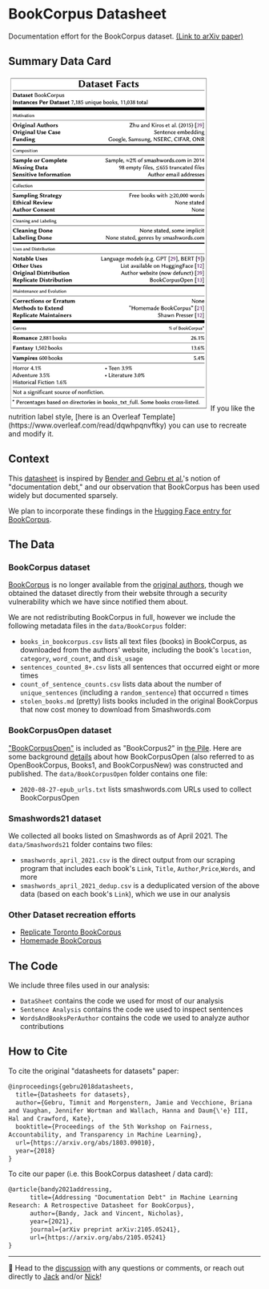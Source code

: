# BookCorpus Datasheet
Documentation effort for the BookCorpus dataset.
[(Link to arXiv paper)](https://arxiv.org/abs/2105.05241)


## Summary Data Card

<img src="card/BookCorpus_Data_Card_May11_2021.png" alt="Summary data card for BookCorpus" width="400"/>
If you like the nutrition label style, [here is an Overleaf Template](https://www.overleaf.com/read/dqwhpqnvftky) you can use to recreate and modify it.

## Context
This [datasheet](https://arxiv.org/abs/1803.09010) is inspired by [Bender and Gebru et al.](https://dl.acm.org/doi/abs/10.1145/3442188.3445922)'s notion of "documentation debt," and our observation that BookCorpus has been used widely but documented sparsely.

We plan to incorporate these findings in the [Hugging Face entry for BookCorpus](https://huggingface.co/datasets/bookcorpus).



## The Data

### BookCorpus dataset
[BookCorpus](https://huggingface.co/datasets/bookcorpus) is no longer available from the [original authors](https://yknzhu.wixsite.com/mbweb), though we obtained the dataset directly from their website through a security vulnerability which we have since notified them about.

We are not redistributing BookCorpus in full, however we include the following metadata files in the `data/BookCorpus` folder:
* `books_in_bookcorpus.csv` lists all text files (books) in BookCorpus, as downloaded from the authors' website, including the book's `location`, `category`, `word_count`, and `disk_usage` 
* `sentences_counted_8+.csv` lists all sentences that occurred eight or more times
* `count_of_sentence_counts.csv` lists data about the number of `unique_sentences` (including a `random_sentence`) that occurred `n` times
* `stolen_books.md` (pretty) lists books included in the original BookCorpus that now cost money to download from Smashwords.com

### BookCorpusOpen dataset
["BookCorpusOpen"](https://huggingface.co/datasets/bookcorpusopen) is included as "BookCorpus2" in [the Pile](https://arxiv.org/abs/2101.00027). Here are some background [details](https://github.com/soskek/bookcorpus/issues/27) about how BookCorpusOpen (also referred to as OpenBookCorpus, Books1, and BookCorpusNew) was constructed and published. The `data/BookCorpusOpen` folder contains one file:
* `2020-08-27-epub_urls.txt` lists smashwords.com URLs used to collect BookCorpusOpen


### Smashwords21 dataset
We collected all books listed on Smashwords as of April 2021. The `data/Smashwords21` folder contains two files:
* `smashwords_april_2021.csv` is the direct output from our scraping program that includes each book's `Link`, `Title`, `Author`,`Price`,`Words`, and more
* `smashwords_april_2021_dedup.csv` is a deduplicated version of the above data (based on each book's `Link`), which we use in our analysis


### Other Dataset recreation efforts
* [Replicate Toronto BookCorpus](https://github.com/sgraaf/Replicate-Toronto-BookCorpus)
* [Homemade BookCorpus](https://github.com/soskek/bookcorpus)




## The Code
We include three files used in our analysis:
* `DataSheet` contains the code we used for most of our analysis
* `Sentence Analysis` contains the code we used to inspect sentences
* `WordsAndBooksPerAuthor` contains the code we used to analyze author contributions



## How to Cite
To cite the original "datasheets for datasets" paper:
```
@inproceedings{gebru2018datasheets,
  title={Datasheets for datasets},
  author={Gebru, Timnit and Morgenstern, Jamie and Vecchione, Briana and Vaughan, Jennifer Wortman and Wallach, Hanna and Daum{\'e} III, Hal and Crawford, Kate},
  booktitle={Proceedings of the 5th Workshop on Fairness, Accountability, and Transparency in Machine Learning},
  url={https://arxiv.org/abs/1803.09010},
  year={2018}
}
```

To cite our paper (i.e. this BookCorpus datasheet / data card):
```
@article{bandy2021addressing,
      title={Addressing "Documentation Debt" in Machine Learning Research: A Retrospective Datasheet for BookCorpus},
      author={Bandy, Jack and Vincent, Nicholas},
      year={2021},
      journal={arXiv preprint arXiv:2105.05241},
      url={https://arxiv.org/abs/2105.05241}
}
```

----
💬 Head to the [discussion](https://github.com/jackbandy/bookcorpus-datasheet/discussions/1) with any questions or comments, or reach out directly to [Jack](https://twitter.com/jackbandy) and/or [Nick](https://twitter.com/nickmvincent)!
